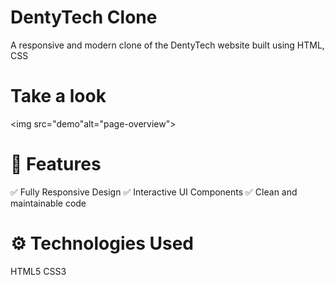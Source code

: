 # DentyTech Clone
A responsive and modern clone of the DentyTech website built using HTML, CSS

# Take a look
<img src="demo"alt="page-overview">

# 🚀 Features
✅ Fully Responsive Design
✅ Interactive UI Components
✅ Clean and maintainable code

# ⚙️ Technologies Used
HTML5
CSS3
